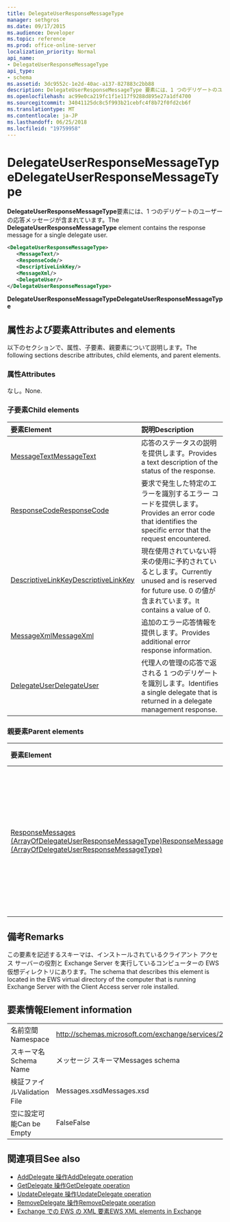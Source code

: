 ```yaml
---
title: DelegateUserResponseMessageType
manager: sethgros
ms.date: 09/17/2015
ms.audience: Developer
ms.topic: reference
ms.prod: office-online-server
localization_priority: Normal
api_name:
- DelegateUserResponseMessageType
api_type:
- schema
ms.assetid: 3dc9552c-1e2d-40ac-a137-827883c2bb88
description: DelegateUserResponseMessageType 要素には、1 つのデリゲートのユーザーの応答メッセージが含まれています。
ms.openlocfilehash: ac99e0ca219fc1f1e117f9288d895e27a1df4700
ms.sourcegitcommit: 34041125dc8c5f993b21cebfc4f8b72f0fd2cb6f
ms.translationtype: MT
ms.contentlocale: ja-JP
ms.lasthandoff: 06/25/2018
ms.locfileid: "19759958"
---
```

# <a name="delegateuserresponsemessagetype"></a><span data-ttu-id="c1e70-103">DelegateUserResponseMessageType</span><span class="sxs-lookup"><span data-stu-id="c1e70-103">DelegateUserResponseMessageType</span></span>

<span data-ttu-id="c1e70-104">**DelegateUserResponseMessageType**要素には、1 つのデリゲートのユーザーの応答メッセージが含まれています。</span><span class="sxs-lookup"><span data-stu-id="c1e70-104">The **DelegateUserResponseMessageType** element contains the response message for a single delegate user.</span></span> 
  
```xml
<DelegateUserResponseMessageType>
   <MessageText/>
   <ResponseCode/>
   <DescriptiveLinkKey/>
   <MessageXml/>
   <DelegateUser/>
</DelegateUserResponseMessageType>
```

<span data-ttu-id="c1e70-105">**DelegateUserResponseMessageType**</span><span class="sxs-lookup"><span data-stu-id="c1e70-105">**DelegateUserResponseMessageType**</span></span>

## <a name="attributes-and-elements"></a><span data-ttu-id="c1e70-106">属性および要素</span><span class="sxs-lookup"><span data-stu-id="c1e70-106">Attributes and elements</span></span>

<span data-ttu-id="c1e70-107">以下のセクションで、属性、子要素、親要素について説明します。</span><span class="sxs-lookup"><span data-stu-id="c1e70-107">The following sections describe attributes, child elements, and parent elements.</span></span>
  
### <a name="attributes"></a><span data-ttu-id="c1e70-108">属性</span><span class="sxs-lookup"><span data-stu-id="c1e70-108">Attributes</span></span>

<span data-ttu-id="c1e70-109">なし。</span><span class="sxs-lookup"><span data-stu-id="c1e70-109">None.</span></span>
  
### <a name="child-elements"></a><span data-ttu-id="c1e70-110">子要素</span><span class="sxs-lookup"><span data-stu-id="c1e70-110">Child elements</span></span>

|<span data-ttu-id="c1e70-111">**要素**</span><span class="sxs-lookup"><span data-stu-id="c1e70-111">**Element**</span></span>|<span data-ttu-id="c1e70-112">**説明**</span><span class="sxs-lookup"><span data-stu-id="c1e70-112">**Description**</span></span>|
|:-----|:-----|
|[<span data-ttu-id="c1e70-113">MessageText</span><span class="sxs-lookup"><span data-stu-id="c1e70-113">MessageText</span></span>](messagetext.md) <br/> |<span data-ttu-id="c1e70-114">応答のステータスの説明を提供します。</span><span class="sxs-lookup"><span data-stu-id="c1e70-114">Provides a text description of the status of the response.</span></span>  <br/> |
|[<span data-ttu-id="c1e70-115">ResponseCode</span><span class="sxs-lookup"><span data-stu-id="c1e70-115">ResponseCode</span></span>](responsecode.md) <br/> |<span data-ttu-id="c1e70-116">要求で発生した特定のエラーを識別するエラー コードを提供します。</span><span class="sxs-lookup"><span data-stu-id="c1e70-116">Provides an error code that identifies the specific error that the request encountered.</span></span>  <br/> |
|[<span data-ttu-id="c1e70-117">DescriptiveLinkKey</span><span class="sxs-lookup"><span data-stu-id="c1e70-117">DescriptiveLinkKey</span></span>](descriptivelinkkey.md) <br/> |<span data-ttu-id="c1e70-118">現在使用されていない将来の使用に予約されているとします。</span><span class="sxs-lookup"><span data-stu-id="c1e70-118">Currently unused and is reserved for future use.</span></span> <span data-ttu-id="c1e70-119">0 の値が含まれています。</span><span class="sxs-lookup"><span data-stu-id="c1e70-119">It contains a value of 0.</span></span>  <br/> |
|[<span data-ttu-id="c1e70-120">MessageXml</span><span class="sxs-lookup"><span data-stu-id="c1e70-120">MessageXml</span></span>](messagexml.md) <br/> |<span data-ttu-id="c1e70-121">追加のエラー応答情報を提供します。</span><span class="sxs-lookup"><span data-stu-id="c1e70-121">Provides additional error response information.</span></span>  <br/> |
|[<span data-ttu-id="c1e70-122">DelegateUser</span><span class="sxs-lookup"><span data-stu-id="c1e70-122">DelegateUser</span></span>](delegateuser.md) <br/> |<span data-ttu-id="c1e70-123">代理人の管理の応答で返される 1 つのデリゲートを識別します。</span><span class="sxs-lookup"><span data-stu-id="c1e70-123">Identifies a single delegate that is returned in a delegate management response.</span></span>  <br/> |
   
### <a name="parent-elements"></a><span data-ttu-id="c1e70-124">親要素</span><span class="sxs-lookup"><span data-stu-id="c1e70-124">Parent elements</span></span>

|<span data-ttu-id="c1e70-125">**要素**</span><span class="sxs-lookup"><span data-stu-id="c1e70-125">**Element**</span></span>|<span data-ttu-id="c1e70-126">**説明**</span><span class="sxs-lookup"><span data-stu-id="c1e70-126">**Description**</span></span>|
|:-----|:-----|
|[<span data-ttu-id="c1e70-127">ResponseMessages (ArrayOfDelegateUserResponseMessageType)</span><span class="sxs-lookup"><span data-stu-id="c1e70-127">ResponseMessages (ArrayOfDelegateUserResponseMessageType)</span></span>](responsemessages-arrayofdelegateuserresponsemessagetype.md) <br/> |<span data-ttu-id="c1e70-128">Exchange Web サービス代理人の管理要求の応答メッセージが含まれています。</span><span class="sxs-lookup"><span data-stu-id="c1e70-128">Contains the response messages for an Exchange Web Services delegate management request.</span></span>  <br/> |
   
## <a name="remarks"></a><span data-ttu-id="c1e70-129">備考</span><span class="sxs-lookup"><span data-stu-id="c1e70-129">Remarks</span></span>

<span data-ttu-id="c1e70-130">この要素を記述するスキーマは、インストールされているクライアント アクセス サーバーの役割と Exchange Server を実行しているコンピューターの EWS 仮想ディレクトリにあります。</span><span class="sxs-lookup"><span data-stu-id="c1e70-130">The schema that describes this element is located in the EWS virtual directory of the computer that is running Exchange Server with the Client Access server role installed.</span></span>
  
## <a name="element-information"></a><span data-ttu-id="c1e70-131">要素情報</span><span class="sxs-lookup"><span data-stu-id="c1e70-131">Element information</span></span>

|||
|:-----|:-----|
|<span data-ttu-id="c1e70-132">名前空間</span><span class="sxs-lookup"><span data-stu-id="c1e70-132">Namespace</span></span>  <br/> |http://schemas.microsoft.com/exchange/services/2006/messages  <br/> |
|<span data-ttu-id="c1e70-133">スキーマ名</span><span class="sxs-lookup"><span data-stu-id="c1e70-133">Schema Name</span></span>  <br/> |<span data-ttu-id="c1e70-134">メッセージ スキーマ</span><span class="sxs-lookup"><span data-stu-id="c1e70-134">Messages schema</span></span>  <br/> |
|<span data-ttu-id="c1e70-135">検証ファイル</span><span class="sxs-lookup"><span data-stu-id="c1e70-135">Validation File</span></span>  <br/> |<span data-ttu-id="c1e70-136">Messages.xsd</span><span class="sxs-lookup"><span data-stu-id="c1e70-136">Messages.xsd</span></span>  <br/> |
|<span data-ttu-id="c1e70-137">空に設定可能</span><span class="sxs-lookup"><span data-stu-id="c1e70-137">Can be Empty</span></span>  <br/> |<span data-ttu-id="c1e70-138">False</span><span class="sxs-lookup"><span data-stu-id="c1e70-138">False</span></span>  <br/> |
   
## <a name="see-also"></a><span data-ttu-id="c1e70-139">関連項目</span><span class="sxs-lookup"><span data-stu-id="c1e70-139">See also</span></span>

- [<span data-ttu-id="c1e70-140">AddDelegate 操作</span><span class="sxs-lookup"><span data-stu-id="c1e70-140">AddDelegate operation</span></span>](adddelegate-operation.md)  
- [<span data-ttu-id="c1e70-141">GetDelegate 操作</span><span class="sxs-lookup"><span data-stu-id="c1e70-141">GetDelegate operation</span></span>](getdelegate-operation.md) 
- [<span data-ttu-id="c1e70-142">UpdateDelegate 操作</span><span class="sxs-lookup"><span data-stu-id="c1e70-142">UpdateDelegate operation</span></span>](updatedelegate-operation.md)  
- [<span data-ttu-id="c1e70-143">RemoveDelegate 操作</span><span class="sxs-lookup"><span data-stu-id="c1e70-143">RemoveDelegate operation</span></span>](removedelegate-operation.md)
- [<span data-ttu-id="c1e70-144">Exchange での EWS の XML 要素</span><span class="sxs-lookup"><span data-stu-id="c1e70-144">EWS XML elements in Exchange</span></span>](ews-xml-elements-in-exchange.md)


